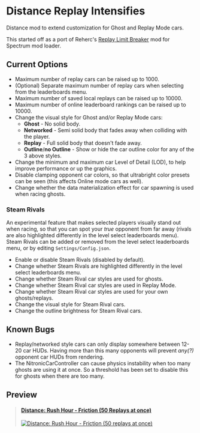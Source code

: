# Distance Replay Intensifies

Distance mod to extend customization for Ghost and Replay Mode cars.

This started off as a port of Reherc's [Replay Limit Breaker](https://github.com/REHERC/Replay-Limit-Breaker) mod for Spectrum mod loader.

## Current Options

* Maximum number of replay cars can be raised up to 1000.
* (Optional) Separate maximum number of replay cars when selecting from the leaderboards menu.
* Maximum number of saved local replays can be raised up to 10000.
* Maximum number of online leaderboard rankings can be raised up to 10000.
* Change the visual style for Ghost and/or Replay Mode cars:
    * **Ghost** - No solid body.
    * **Networked** - Semi solid body that fades away when colliding with the player.
    * **Replay** - Full solid body that doesn't fade away.
    * **Outline**/**no Outline** - Show or hide the car outline color for any of the 3 above styles.
* Change the minimum and maximum car Level of Detail (LOD), to help improve performance or up the graphics.
* Disable clamping opponent car colors, so that ultrabright color presets can be seen (this affects Online mode cars as well).
* Change whether the data materialization effect for car spawning is used when racing ghosts.

### Steam Rivals

An experimental feature that makes selected players visually stand out when racing, so that you can spot your *true* opponent from far away (rivals are also highlighted differently in the level select leaderboards menu). Steam Rivals can be added or removed from the level select leaderboards menu, or by editing `Settings/Config.json`.

* Enable or disable Steam Rivals (disabled by default).
* Change whether Steam Rivals are highlighted differently in the level select leaderboards menu.
* Change whether Steam Rival car styles are used for ghosts.
* Change whether Steam Rival car styles are used in Replay Mode.
* Change whether Steam Rival car styles are used for your own ghosts/replays.
* Change the visual style for Steam Rival cars.
* Change the outline brightness for Steam Rival cars.


## Known Bugs

* Replay/networked style cars can only display somewhere between 12-20 car HUDs. Having more than this many opponents will prevent *any(?)* opponent car HUDs from rendering.
* The NitronicCarController can cause physics instability when too many ghosts are using it at once. So a threshold has been set to disable this for ghosts when there are too many.


## Preview

> #### **[Distance: Rush Hour - Friction (50 Replays at once)](https://www.youtube.com/watch?v=tsvFKG1aANU)**
> [![Distance: Rush Hour - Friction (50 replays at once)](https://img.youtube.com/vi/tsvFKG1aANU/0.jpg)](https://www.youtube.com/watch?v=tsvFKG1aANU)

